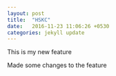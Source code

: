 ```yaml
---
layout: post
title:  "HSKC"
date:   2016-11-23 11:06:26 +0530
categories: jekyll update
---
```


This is my new feature

Made some changes to the feature
